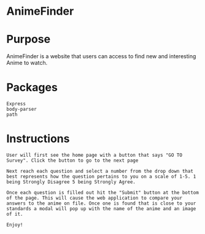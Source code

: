 # AnimeFinder


  # Purpose

  AnimeFinder is a website that users can access to find new and interesting Anime to watch.

  # Packages

    Express
    body-parser
    path

  # Instructions

    User will first see the home page with a button that says "GO TO Survey". Click the button to go to the next page

    Next reach each question and select a number from the drop down that best represents how the question pertains to you on a scale of 1-5. 1 being Strongly Disagree 5 being Strongly Agree.

    Once each question is filled out hit the "Submit" button at the bottom of the page. This will cause the web application to compare your answers to the anime on file. Once one is found that is close to your standards a modal will pop up with the name of the anime and an image of it.

    Enjoy!


